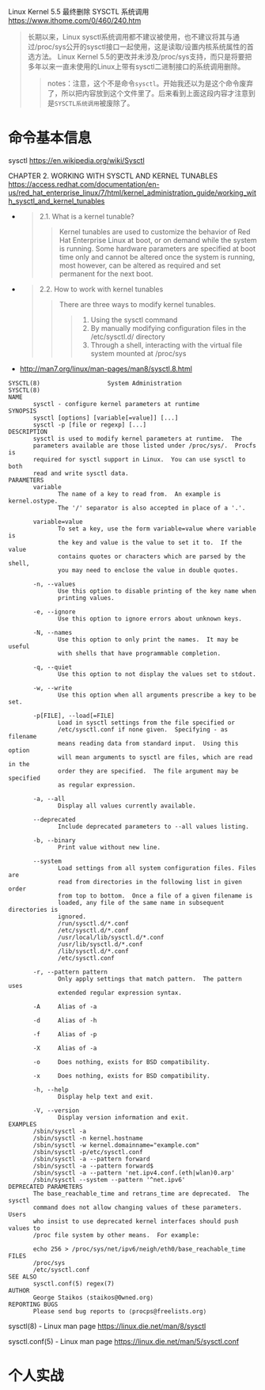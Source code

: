 
Linux Kernel 5.5 最终删除 SYSCTL 系统调用 https://www.ithome.com/0/460/240.htm
> 长期以来，Linux sysctl系统调用都不建议被使用，也不建议将其与通过/proc/sys公开的sysctl接口一起使用，这是读取/设置内核系统属性的首选方法。 Linux Kernel 5.5的更改并未涉及/proc/sys支持，而只是将要把多年以来一直未使用的Linux上带有sysctl二进制接口的系统调用删除。
>> notes：注意，这个不是命令`sysctl`。开始我还以为是这个命令废弃了，所以把内容放到这个文件里了。后来看到上面这段内容才注意到是`SYSCTL系统调用`被废除了。

# 命令基本信息

sysctl https://en.wikipedia.org/wiki/Sysctl

CHAPTER 2. WORKING WITH SYSCTL AND KERNEL TUNABLES https://access.redhat.com/documentation/en-us/red_hat_enterprise_linux/7/html/kernel_administration_guide/working_with_sysctl_and_kernel_tunables
- > 2.1. What is a kernel tunable?
  >> Kernel tunables are used to customize the behavior of Red Hat Enterprise Linux at boot, or on demand while the system is running. Some hardware parameters are specified at boot time only and cannot be altered once the system is running, most however, can be altered as required and set permanent for the next boot.
- > 2.2. How to work with kernel tunables
  >> There are three ways to modify kernel tunables.
  >>> 1. Using the sysctl command
  >>> 2. By manually modifying configuration files in the /etc/sysctl.d/ directory
  >>> 3. Through a shell, interacting with the virtual file system mounted at /proc/sys
  
- http://man7.org/linux/man-pages/man8/sysctl.8.html
```
SYSCTL(8)                   System Administration                  SYSCTL(8)
NAME
       sysctl - configure kernel parameters at runtime
SYNOPSIS
       sysctl [options] [variable[=value]] [...]
       sysctl -p [file or regexp] [...]
DESCRIPTION
       sysctl is used to modify kernel parameters at runtime.  The
       parameters available are those listed under /proc/sys/.  Procfs is
       required for sysctl support in Linux.  You can use sysctl to both
       read and write sysctl data.
PARAMETERS
       variable
              The name of a key to read from.  An example is kernel.ostype.
              The '/' separator is also accepted in place of a '.'.

       variable=value
              To set a key, use the form variable=value where variable is
              the key and value is the value to set it to.  If the value
              contains quotes or characters which are parsed by the shell,
              you may need to enclose the value in double quotes.

       -n, --values
              Use this option to disable printing of the key name when
              printing values.

       -e, --ignore
              Use this option to ignore errors about unknown keys.

       -N, --names
              Use this option to only print the names.  It may be useful
              with shells that have programmable completion.

       -q, --quiet
              Use this option to not display the values set to stdout.

       -w, --write
              Use this option when all arguments prescribe a key to be set.

       -p[FILE], --load[=FILE]
              Load in sysctl settings from the file specified or
              /etc/sysctl.conf if none given.  Specifying - as filename
              means reading data from standard input.  Using this option
              will mean arguments to sysctl are files, which are read in the
              order they are specified.  The file argument may be specified
              as regular expression.

       -a, --all
              Display all values currently available.

       --deprecated
              Include deprecated parameters to --all values listing.

       -b, --binary
              Print value without new line.

       --system
              Load settings from all system configuration files. Files are
              read from directories in the following list in given order
              from top to bottom.  Once a file of a given filename is
              loaded, any file of the same name in subsequent directories is
              ignored.
              /run/sysctl.d/*.conf
              /etc/sysctl.d/*.conf
              /usr/local/lib/sysctl.d/*.conf
              /usr/lib/sysctl.d/*.conf
              /lib/sysctl.d/*.conf
              /etc/sysctl.conf

       -r, --pattern pattern
              Only apply settings that match pattern.  The pattern uses
              extended regular expression syntax.

       -A     Alias of -a

       -d     Alias of -h

       -f     Alias of -p

       -X     Alias of -a

       -o     Does nothing, exists for BSD compatibility.

       -x     Does nothing, exists for BSD compatibility.

       -h, --help
              Display help text and exit.

       -V, --version
              Display version information and exit.
EXAMPLES
       /sbin/sysctl -a
       /sbin/sysctl -n kernel.hostname
       /sbin/sysctl -w kernel.domainname="example.com"
       /sbin/sysctl -p/etc/sysctl.conf
       /sbin/sysctl -a --pattern forward
       /sbin/sysctl -a --pattern forward$
       /sbin/sysctl -a --pattern 'net.ipv4.conf.(eth|wlan)0.arp'
       /sbin/sysctl --system --pattern '^net.ipv6'
DEPRECATED PARAMETERS
       The base_reachable_time and retrans_time are deprecated.  The sysctl
       command does not allow changing values of these parameters.  Users
       who insist to use deprecated kernel interfaces should push values to
       /proc file system by other means.  For example:

       echo 256 > /proc/sys/net/ipv6/neigh/eth0/base_reachable_time
FILES
       /proc/sys
       /etc/sysctl.conf
SEE ALSO
       sysctl.conf(5) regex(7)
AUTHOR
       George Staikos ⟨staikos@0wned.org⟩
REPORTING BUGS
       Please send bug reports to ⟨procps@freelists.org⟩
```

sysctl(8) - Linux man page https://linux.die.net/man/8/sysctl

sysctl.conf(5) - Linux man page https://linux.die.net/man/5/sysctl.conf

# 个人实战

